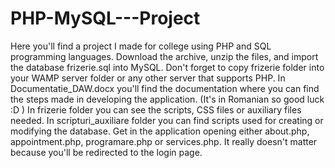 # PHP-MySQL---Project

Here you'll find a project I made for college using PHP and SQL programming languages.
Download the archive, unzip the files, and import the database frizerie.sql into MySQL. Don't forget to copy frizerie folder into your WAMP server folder or any other server that supports PHP.
In Documentatie_DAW.docx you'll find the documentation where you can find the steps made in developing the application. (It's in Romanian so good luck :D )
In frizerie folder you can see the scripts, CSS files or auxiliary files needed.
In scripturi_auxiliare folder you can find scripts used for creating or modifying the database.
Get in the application opening either about.php, appointment.php, programare.php or services.php. It really doesn't matter because you'll be redirected to the login page.
